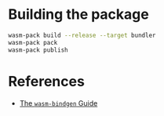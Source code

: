 # Building the package

```sh
wasm-pack build --release --target bundler
wasm-pack pack
wasm-pack publish
```

# References

- [The `wasm-bindgen` Guide](https://rustwasm.github.io/wasm-bindgen/)
